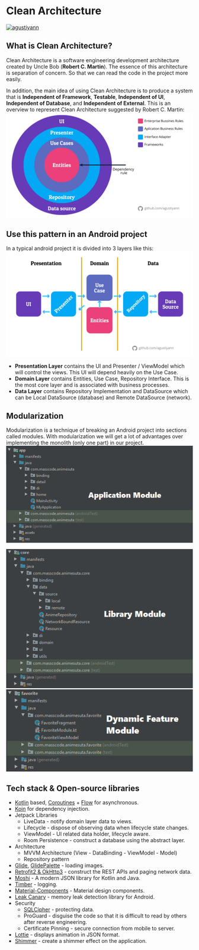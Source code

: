 # Clean Architecture
[![agustiyann](https://circleci.com/gh/agustiyann/Android-Clean-Architecture.svg?style=svg)](https://circleci.com/gh/agustiyann/Animesuta)

## What is Clean Architecture?
Clean Architecture is a software engineering development architecture created by Uncle Bob (**Robert C. Martin**). The essence of this architecture is separation of concern. So that we can read the code in the project more easily.

In addition, the main idea of ​​using Clean Architecture is to produce a system that is **Independent of Framework**, **Testable**, **Independent of UI**, **Independent of Database**, and **Independent of External**.
This is an overview to represent Clean Architecture suggested by Robert C. Martin:
<img src="images/clean arch layer.jpeg">

## Use this pattern in an Android project
In a typical android project it is divided into 3 layers like this:
<img src="images/android representation.jpeg">

 - **Presentation Layer** contains the UI and Presenter / ViewModel which will control the views. This UI will depend heavily on the Use Case.
 - **Domain Layer** contains Entities, Use Case, Repository Interface. This is the most core layer and is associated with business processes.
 - **Data Layer** contains Repository Implementation and DataSource which can be Local DataSource (database) and Remote DataSource (network).

## Modularization
Modularization is a technique of breaking an Android project into sections called modules. With modularization we will get a lot of advantages over implementing the monolith (only one part) in our project.
<img src="images/app module.PNG">

<img src="images/core module.PNG">

<img src="images/favorite module.PNG">

## Tech stack & Open-source libraries

 -   [Kotlin](https://kotlinlang.org/)  based,  [Coroutines](https://github.com/Kotlin/kotlinx.coroutines)  +  [Flow](https://kotlin.github.io/kotlinx.coroutines/kotlinx-coroutines-core/kotlinx.coroutines.flow/)  for asynchronous.
 - [Koin](https://insert-koin.io) for dependency injection.
 - Jetpack Libraries
	-   LiveData - notify domain layer data to views.
	-   Lifecycle - dispose of observing data when lifecycle state changes.
	-   ViewModel - UI related data holder, lifecycle aware.
	-   Room Persistence - construct a database using the abstract layer.
 - Architecture
	 -   MVVM Architecture (View - DataBinding - ViewModel - Model)
	 -   Repository pattern
 -   [Glide](https://github.com/bumptech/glide),  [GlidePalette](https://github.com/florent37/GlidePalette)  - loading images.
 -   [Retrofit2 & OkHttp3](https://github.com/square/retrofit)  - construct the REST APIs and paging network data.
 -   [Moshi](https://github.com/square/moshi/)  - A modern JSON library for Kotlin and Java.
 -   [Timber](https://github.com/JakeWharton/timber)  - logging.
 -   [Material-Components](https://github.com/material-components/material-components-android)  - Material design components.
 - [Leak Canary](https://square.github.io/leakcanary/) - memory leak detection library for Android.
 - Security
	 - [SQLCipher](https://www.zetetic.net/sqlcipher/) - protecting data.
	 - ProGuard - disguise the code so that it is difficult to read by others after reverse engineering.
	 - Certificate Pinning - secure connection from mobile to server.
 - [Lottie](https://lottiefiles.com/) - displays animation in JSON format.
 - [Shimmer](https://facebook.github.io/shimmer-android/) - create a shimmer effect on the application.
